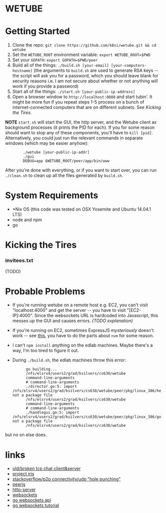 WETUBE
======

# Getting Started

1. Clone the repo: `git clone https://github.com/k8si/wetube.git && cd wetube`
2. Set the `WETUBE_ROOT` environment variable: `export WETUBE_ROOT=$PWD`
3. Set your `GOPATH`: `export GOPATH=$PWD/peer`
4. Build all of the things: `./build.sh [your-email] [your-computers-hostname]` (the arguments to `build.sh` are used to generate RSA keys -- the script will ask you for a password, which you should leave blank for security reasons i.e. I am not secure about whether or not anything will work if you provide a password)
5. Start all of the things: `./start.sh [your-public-ip-address]`
6. Open a browser window to `http://localhost:8080` and start tubin'. It might be more fun if you repeat steps 1-5 process on a bunch of internet-connected computers that are on different subnets. See *Kicking the Tires*.

**NOTE** `start.sh` will start the GUI, the http server, and the Wetube client as background processes (it prints the PID for each). If you for some reason should want to stop any of these components, you'll have to `kill [pid]`. Alternatively, you could just run the relevant commands in separate windows (which may be easier anyhow):

			./wetube [your-public-ip-addr]
			./gui
			DEBUG=app $WETUBE_ROOT/peer/app/bin/www

After you're done with everything, or if you want to start over, you can run `./clean.sh` to clean up all the files generated by `build.sh`.

# System Requirements

* *Nix OS (this code was tested on OSX Yosemite and Ubuntu 14.04.1 LTS)
* node and npm
* go

# Kicking the Tires

### invitees.txt
(TODO)

# Probable Problems

* If you're running wetube on a remote host e.g. EC2, you can't visit "localhost:4000" and get the server -- you have to visit "[EC2-IP]:4000". Since the websockets URL is hardcoded into Javascript, this messes up the GUI and causes errors. *(TODO explanation)*
* If you're running on EC2, sometimes ExpressJS *mysteriously* doesn't work -- see [this](http://iws.io/hosting-a-nodejs-express-application-on-amazon-web-services-ec2/), you have to do the parts about `nvm` for some reason.
* I can't `npm install` anything on the edlab machines. Maybe there's a way, I'm too tired to figure it out.
* During `./build.sh`, the edlab machines throw this error:

			go building...
			/nfs/elsrv4/users2/grad/ksilvers/cs630/wetube
			command-line-arguments
			# command-line-arguments
			./director.go:5: import /nfs/elsrv4/users2/grad/ksilvers/cs630/wetube/peer/pkg/linux_386/helper.a: not a package file
			/nfs/elsrv4/users2/grad/ksilvers/cs630/wetube
			command-line-arguments
			# command-line-arguments
			./handlegui.go:5: import /nfs/elsrv4/users2/grad/ksilvers/cs630/wetube/peer/pkg/linux_386/golang.org/x/net/websocket.a: not a package file
			/nfs/elsrv4/users2/grad/ksilvers/cs630/wetube

but no on else does.







# links
* [old/broken tcp chat client&server](http://raycompstuff.blogspot.com/2009/12/simpler-chat-server-and-client-in.html)
* [project iris](https://github.com/project-iris/iris)
* [stackoverflow/p2p connectivity/udp "hole punching"](http://stackoverflow.com/questions/8523330/programming-p2p-application/8524609#8524609)
* [peerjs](http://peerjs.com/)
* [http-server](https://github.com/nodeapps/http-server)
* [websockets](https://developer.mozilla.org/en-US/docs/WebSockets)
* [go websockets api](http://godoc.org/golang.org/x/net/websocket)
* [go websockets tutorial](http://www.ajanicij.info/content/websocket-tutorial-go)

